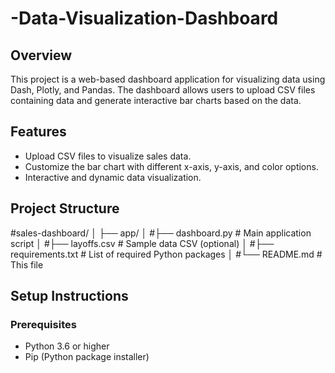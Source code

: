 # -Data-Visualization-Dashboard

## Overview

This project is a web-based dashboard application for visualizing data using Dash, Plotly, and Pandas. The dashboard allows users to upload CSV files containing data and generate interactive bar charts based on the data.

## Features

- Upload CSV files to visualize sales data.
- Customize the bar chart with different x-axis, y-axis, and color options.
- Interactive and dynamic data visualization.

## Project Structure
#sales-dashboard/ │ ├── app/ │ 
#├── dashboard.py # Main application script │ 
#├── layoffs.csv # Sample data CSV (optional) │ 
#├── requirements.txt # List of required Python packages │ 
#└── README.md # This file

## Setup Instructions

### Prerequisites

- Python 3.6 or higher
- Pip (Python package installer)
